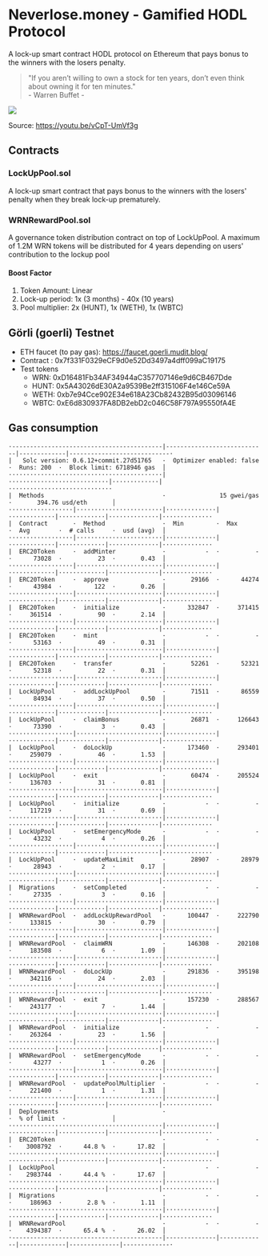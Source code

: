 # Neverlose.money - Gamified HODL Protocol
A lock-up smart contract HODL protocol on Ethereum that pays bonus to the winners with the losers penalty.

> "If you aren’t willing to own a stock for ten years, don’t even think about owning it for ten minutes."\
>\- Warren Buffet -

![](https://rukminim1.flixcart.com/image/832/832/j6v2ky80/poster/s/r/h/small-warren-buffett-motivational-quotes-value-investing-rule-no-original-imaex8tz68kyz2hf.jpeg)

Source: https://youtu.be/vCpT-UmVf3g

## Contracts
### LockUpPool.sol
A lock-up smart contract that pays bonus to the winners with the losers' penalty when they break lock-up prematurely.

### WRNRewardPool.sol
A governance token distribution contract on top of LockUpPool. A maximum of 1.2M WRN tokens will be distributed for 4 years depending on users' contribution to the lockup pool

#### Boost Factor
1. Token Amount: Linear
2. Lock-up period: 1x (3 months) - 40x (10 years)
3. Pool multiplier: 2x (HUNT), 1x (WETH), 1x (WBTC)

## Görli (goerli) Testnet
- ETH faucet (to pay gas): https://faucet.goerli.mudit.blog/
- Contract : 0x7f331F0329eCF9d0e52Dd3497a4dff099aC19175
- Test tokens
  - WRN: 0xD16481Fb34AF34944aC357707146e9d6CB467Dde
  - HUNT: 0x5A43026dE30A2a9539Be2ff315106F4e146Ce59A
  - WETH: 0xb7e94Cce902E34e618A23Cb82432B95d03096146
  - WBTC: 0xE6d830937FA8DB2ebD2c046C58F797A95550fA4E

## Gas consumption
```
·------------------------------------------|----------------------------|-------------|----------------------------·
|   Solc version: 0.6.12+commit.27d51765   ·  Optimizer enabled: false  ·  Runs: 200  ·  Block limit: 6718946 gas  │
···········································|····························|·············|·····························
|  Methods                                 ·               15 gwei/gas                ·       394.76 usd/eth       │
··················|························|··············|·············|·············|··············|··············
|  Contract       ·  Method                ·  Min         ·  Max        ·  Avg        ·  # calls     ·  usd (avg)  │
··················|························|··············|·············|·············|··············|··············
|  ERC20Token     ·  addMinter             ·           -  ·          -  ·      73028  ·          23  ·       0.43  │
··················|························|··············|·············|·············|··············|··············
|  ERC20Token     ·  approve               ·       29166  ·      44274  ·      43984  ·         122  ·       0.26  │
··················|························|··············|·············|·············|··············|··············
|  ERC20Token     ·  initialize            ·      332847  ·     371415  ·     361514  ·          90  ·       2.14  │
··················|························|··············|·············|·············|··············|··············
|  ERC20Token     ·  mint                  ·           -  ·          -  ·      53163  ·          49  ·       0.31  │
··················|························|··············|·············|·············|··············|··············
|  ERC20Token     ·  transfer              ·       52261  ·      52321  ·      52318  ·          22  ·       0.31  │
··················|························|··············|·············|·············|··············|··············
|  LockUpPool     ·  addLockUpPool         ·       71511  ·      86559  ·      84934  ·          37  ·       0.50  │
··················|························|··············|·············|·············|··············|··············
|  LockUpPool     ·  claimBonus            ·       26871  ·     126643  ·      73390  ·           3  ·       0.43  │
··················|························|··············|·············|·············|··············|··············
|  LockUpPool     ·  doLockUp              ·      173460  ·     293401  ·     259079  ·          46  ·       1.53  │
··················|························|··············|·············|·············|··············|··············
|  LockUpPool     ·  exit                  ·       60474  ·     205524  ·     136703  ·          31  ·       0.81  │
··················|························|··············|·············|·············|··············|··············
|  LockUpPool     ·  initialize            ·           -  ·          -  ·     117219  ·          31  ·       0.69  │
··················|························|··············|·············|·············|··············|··············
|  LockUpPool     ·  setEmergencyMode      ·           -  ·          -  ·      43232  ·           4  ·       0.26  │
··················|························|··············|·············|·············|··············|··············
|  LockUpPool     ·  updateMaxLimit        ·       28907  ·      28979  ·      28943  ·           2  ·       0.17  │
··················|························|··············|·············|·············|··············|··············
|  Migrations     ·  setCompleted          ·           -  ·          -  ·      27335  ·           3  ·       0.16  │
··················|························|··············|·············|·············|··············|··············
|  WRNRewardPool  ·  addLockUpRewardPool   ·      100447  ·     222790  ·     133815  ·          30  ·       0.79  │
··················|························|··············|·············|·············|··············|··············
|  WRNRewardPool  ·  claimWRN              ·      146308  ·     202108  ·     183508  ·           6  ·       1.09  │
··················|························|··············|·············|·············|··············|··············
|  WRNRewardPool  ·  doLockUp              ·      291836  ·     395198  ·     342116  ·          24  ·       2.03  │
··················|························|··············|·············|·············|··············|··············
|  WRNRewardPool  ·  exit                  ·      157230  ·     288567  ·     243177  ·           7  ·       1.44  │
··················|························|··············|·············|·············|··············|··············
|  WRNRewardPool  ·  initialize            ·           -  ·          -  ·     263264  ·          23  ·       1.56  │
··················|························|··············|·············|·············|··············|··············
|  WRNRewardPool  ·  setEmergencyMode      ·           -  ·          -  ·      43277  ·           1  ·       0.26  │
··················|························|··············|·············|·············|··············|··············
|  WRNRewardPool  ·  updatePoolMultiplier  ·           -  ·          -  ·     221400  ·           1  ·       1.31  │
··················|························|··············|·············|·············|··············|··············
|  Deployments                             ·                                          ·  % of limit  ·             │
···········································|··············|·············|·············|··············|··············
|  ERC20Token                              ·           -  ·          -  ·    3008792  ·      44.8 %  ·      17.82  │
···········································|··············|·············|·············|··············|··············
|  LockUpPool                              ·           -  ·          -  ·    2983744  ·      44.4 %  ·      17.67  │
···········································|··············|·············|·············|··············|··············
|  Migrations                              ·           -  ·          -  ·     186963  ·       2.8 %  ·       1.11  │
···········································|··············|·············|·············|··············|··············
|  WRNRewardPool                           ·           -  ·          -  ·    4394387  ·      65.4 %  ·      26.02  │
·------------------------------------------|--------------|-------------|-------------|--------------|-------------·
```
